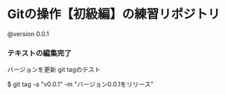 # Gitの操作【初級編】の練習リポジトリ

@version 0.0.1

### テキストの編集完了
バージョンを更新
git tagのテスト

$ git tag -a "v0.0.1" -m "バージョン0.0.1をリリース"



